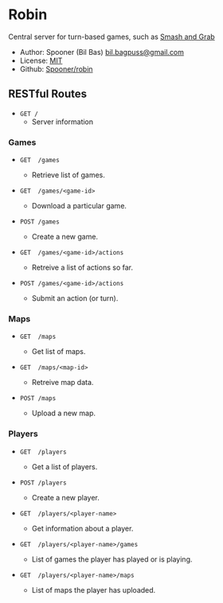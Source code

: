 Robin
=====

Central server for turn-based games, such as [Smash and Grab](http://spooner.github.com/games/smash_and_grab)

* Author: Spooner (Bil Bas) bil.bagpuss@gmail.com
* License: [MIT](http://www.opensource.org/licenses/mit-license.php)
* Github: [Spooner/robin](https://github.com/Spooner/robin)

RESTful Routes
--------------

* `GET /`                       
  - Server information


### Games

* `GET  /games`                
    - Retrieve list of games.

* `GET  /games/<game-id>`       
    - Download a particular game.

* `POST /games`                 
    - Create a new game.

* `GET  /games/<game-id>/actions`
    - Retreive a list of actions so far.

* `POST /games/<game-id>/actions`
    - Submit an action (or turn).


### Maps

* `GET  /maps`              
    - Get list of maps.

* `GET  /maps/<map-id>`       
    - Retreive map data.

* `POST /maps`
    - Upload a new map.

### Players

* `GET  /players`            
    - Get a list of players.

* `POST /players`             
    - Create a new player.
    
* `GET  /players/<player-name>`            
    - Get information about a player.
    
* `GET  /players/<player-name>/games`
    - List of games the player has played or is playing.
    
* `GET  /players/<player-name>/maps`
    - List of maps the player has uploaded.



